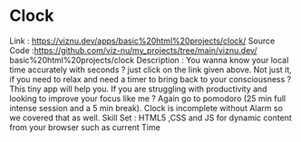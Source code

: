 # Clock
Link : https://viznu.dev/apps/basic%20html%20projects/clock/ 
Source Code :https://github.com/viz-nu/my_projects/tree/main/viznu.dev/
basic%20html%20projects/clock
Description : You wanna know your local time accurately with seconds ? just click on the link given above. Not just it, if you need to relax and need a timer to bring back to your consciousness ?  This tiny app will help you. If you are struggling with productivity and looking to improve your focus like me ? Again go to pomodoro (25 min full intense session and a 5 min break). Clock is incomplete without Alarm so we covered that as well.
Skill Set : HTML5 ,CSS and JS for dynamic content from your browser such as current Time

